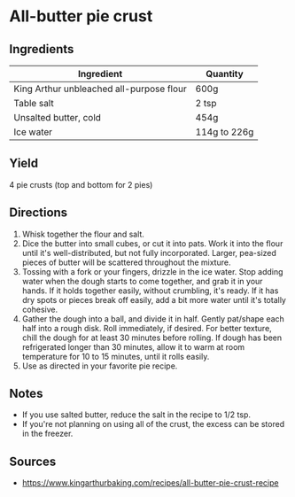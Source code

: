 # All-butter pie crust

## Ingredients

| Ingredient | Quantity |
| --- | --- |
| King Arthur unbleached all-purpose flour | 600g |
| Table salt | 2 tsp |
| Unsalted butter, cold | 454g |
| Ice water | 114g to 226g |


## Yield

4 pie crusts (top and bottom for 2 pies)


## Directions

1. Whisk together the flour and salt.
2. Dice the butter into small cubes, or cut it into pats. Work it into the
   flour until it's well-distributed, but not fully incorporated. Larger,
   pea-sized pieces of butter will be scattered throughout the mixture.
3. Tossing with a fork or your fingers, drizzle in the ice water. Stop adding
   water when the dough starts to come together, and grab it in your hands. If
   it holds together easily, without crumbling, it's ready. If it has dry spots
   or pieces break off easily, add a bit more water until it's totally
   cohesive.
4. Gather the dough into a ball, and divide it in half. Gently pat/shape each
   half into a rough disk. Roll immediately, if desired. For better texture,
   chill the dough for at least 30 minutes before rolling. If dough has been
   refrigerated longer than 30 minutes, allow it to warm at room temperature
   for 10 to 15 minutes, until it rolls easily.
5. Use as directed in your favorite pie recipe.


## Notes

- If you use salted butter, reduce the salt in the recipe to 1/2 tsp.
- If you're not planning on using all of the crust, the excess can be stored in
  the freezer.


## Sources

- https://www.kingarthurbaking.com/recipes/all-butter-pie-crust-recipe
